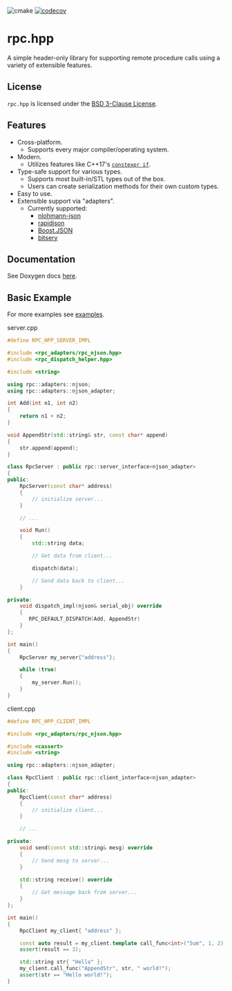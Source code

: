 ![cmake](https://github.com/jharmer95/rpc.hpp/workflows/cmake/badge.svg?branch=main&event=push) [![codecov](https://codecov.io/gh/jharmer95/rpc.hpp/branch/main/graph/badge.svg)](https://codecov.io/gh/jharmer95/rpc.hpp)

# rpc.hpp

A simple header-only library for supporting remote procedure calls using a variety of extensible
features.

## License

`rpc.hpp` is licensed under the [BSD 3-Clause License](LICENSE).

## Features

- Cross-platform.
  - Supports every major compiler/operating system.
- Modern.
  - Utilizes features like C++17's [`constexpr if`](https://en.cppreference.com/w/cpp/language/if).
- Type-safe support for various types.
  - Supports most built-in/STL types out of the box.
  - Users can create serialization methods for their own custom types.
- Easy to use.
- Extensible support via "adapters".
  - Currently supported:
    - [nlohmann-json](https://github.com/nlohmann/json)
    - [rapidjson](https://github.com/Tencent/rapidjson)
    - [Boost.JSON](https://github.com/boostorg/json)
    - [bitsery](https://github.com/fraillt/bitsery)

## Documentation

See Doxygen docs [here](https://jharmer95.github.io/rpc.hpp/).

## Basic Example

For more examples see [examples](examples).

server.cpp

```C++
#define RPC_HPP_SERVER_IMPL

#include <rpc_adapters/rpc_njson.hpp>
#include <rpc_dispatch_helper.hpp>

#include <string>

using rpc::adapters::njson;
using rpc::adapters::njson_adapter;

int Add(int n1, int n2)
{
    return n1 + n2;
}

void AppendStr(std::string& str, const char* append)
{
    str.append(append);
}

class RpcServer : public rpc::server_interface<njson_adapter>
{
public:
    RpcServer(const char* address)
	{
	    // initialize server...
	}

	// ...

	void Run()
	{
	    std::string data;

		// Get data from client...

		dispatch(data);

		// Send data back to client...
	}

private:
    void dispatch_impl(njson& serial_obj) override
	{
	   RPC_DEFAULT_DISPATCH(Add, AppendStr)
	}
};

int main()
{
	RpcServer my_server{"address"};

	while (true)
	{
		my_server.Run();
	}
}
```

client.cpp

```C++
#define RPC_HPP_CLIENT_IMPL

#include <rpc_adapters/rpc_njson.hpp>

#include <cassert>
#include <string>

using rpc::adapters::njson_adapter;

class RpcClient : public rpc::client_interface<njson_adapter>
{
public:
    RpcClient(const char* address)
	{
		// initialize client...
	}

	// ...

private:
    void send(const std::string& mesg) override
    {
        // Send mesg to server...
    }

    std::string receive() override
    {
        // Get message back from server...
    }
};

int main()
{
	RpcClient my_client{ "address" };

	const auto result = my_client.template call_func<int>("Sum", 1, 2);
	assert(result == 3);

	std::string str{ "Hello" };
	my_client.call_func("AppendStr", str, " world!");
	assert(str == "Hello world!");
}
```
